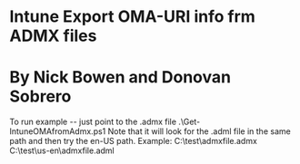 # Intune Export OMA-URI info frm ADMX files
#     By Nick Bowen and Donovan Sobrero

To run example -- just point to the .admx file
.\Get-IntuneOMAfromAdmx.ps1 
Note that it will look for the .adml file in the same path and then try the en-US path.
Example:
C:\test\admxfile.admx
C:\test\us-en\admxfile.adml
